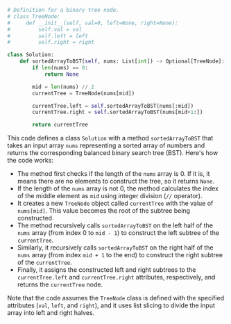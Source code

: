 ```python
# Definition for a binary tree node.
# class TreeNode:
#     def __init__(self, val=0, left=None, right=None):
#         self.val = val
#         self.left = left
#         self.right = right

class Solution:
    def sortedArrayToBST(self, nums: List[int]) -> Optional[TreeNode]:
        if len(nums) == 0:
            return None

        mid = len(nums) // 2
        currentTree = TreeNode(nums[mid])

        currentTree.left = self.sortedArrayToBST(nums[:mid])
        currentTree.right = self.sortedArrayToBST(nums[mid+1:])

        return currentTree
```

This code defines a class `Solution` with a method `sortedArrayToBST` that takes an input array `nums` representing a sorted array of numbers and returns the corresponding balanced binary search tree (BST). Here's how the code works:

- The method first checks if the length of the `nums` array is 0. If it is, it means there are no elements to construct the tree, so it returns `None`.
- If the length of the `nums` array is not 0, the method calculates the index of the middle element as `mid` using integer division (`//` operator).
- It creates a new `TreeNode` object called `currentTree` with the value of `nums[mid]`. This value becomes the root of the subtree being constructed.
- The method recursively calls `sortedArrayToBST` on the left half of the `nums` array (from index 0 to `mid - 1`) to construct the left subtree of the `currentTree`.
- Similarly, it recursively calls `sortedArrayToBST` on the right half of the `nums` array (from index `mid + 1` to the end) to construct the right subtree of the `currentTree`.
- Finally, it assigns the constructed left and right subtrees to the `currentTree.left` and `currentTree.right` attributes, respectively, and returns the `currentTree` node.

Note that the code assumes the `TreeNode` class is defined with the specified attributes (`val`, `left`, and `right`), and it uses list slicing to divide the input array into left and right halves.
